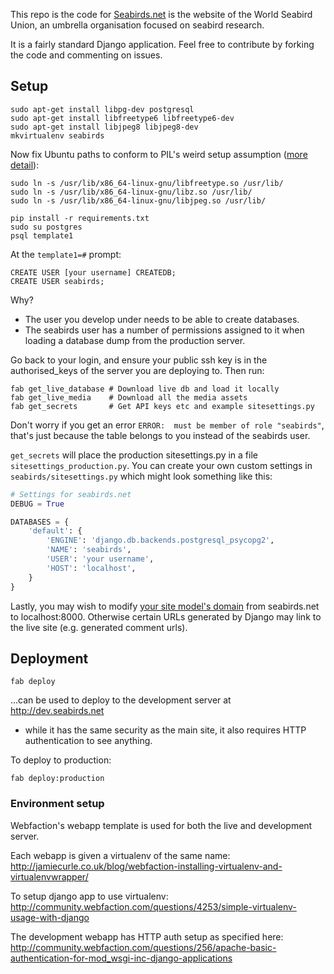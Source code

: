 This repo is the code for [Seabirds.net](http://seabirds.net) 
is the website of the World Seabird Union, an umbrella organisation focused on seabird research. 

It is a fairly standard Django application. Feel free to contribute by forking
the code and commenting on issues.

## Setup

```
sudo apt-get install libpg-dev postgresql
sudo apt-get install libfreetype6 libfreetype6-dev
sudo apt-get install libjpeg8 libjpeg8-dev
mkvirtualenv seabirds
```

Now fix Ubuntu paths to conform to PIL's weird setup assumption
([more detail](https://gist.github.com/1901496)):
```
sudo ln -s /usr/lib/x86_64-linux-gnu/libfreetype.so /usr/lib/
sudo ln -s /usr/lib/x86_64-linux-gnu/libz.so /usr/lib/
sudo ln -s /usr/lib/x86_64-linux-gnu/libjpeg.so /usr/lib/
```

```
pip install -r requirements.txt
sudo su postgres
psql template1
```

At the `template1=#` prompt:
```
CREATE USER [your username] CREATEDB;
CREATE USER seabirds;
```

Why?
* The user you develop under needs to be able to create databases.
* The seabirds user has a number of permissions assigned to it when loading
  a database dump from the production server.

Go back to your login, and ensure your public ssh key is in the
authorised_keys of the server you are deploying to. Then run:
```
fab get_live_database # Download live db and load it locally
fab get_live_media    # Download all the media assets
fab get_secrets       # Get API keys etc and example sitesettings.py
```

Don't worry if you get an error `ERROR:  must be member of role "seabirds"`,
that's just because the table belongs to you instead of the seabirds user.

`get_secrets` will place the production sitesettings.py in a file
`sitesettings_production.py`. You can create your own custom settings in
`seabirds/sitesettings.py` which might look something like this:

```python
# Settings for seabirds.net
DEBUG = True

DATABASES = {
    'default': {
        'ENGINE': 'django.db.backends.postgresql_psycopg2',
        'NAME': 'seabirds',
        'USER': 'your username',
        'HOST': 'localhost',
    }
}
```

Lastly, you may wish to modify [your site model's domain](http://localhost:8000/admin/sites/site/)
from seabirds.net to localhost:8000. Otherwise certain URLs generated by Django may
link to the live site (e.g. generated comment urls).

## Deployment

    fab deploy

...can be used to deploy to the development server at http://dev.seabirds.net
- while it has the same security as the main site, it also requires HTTP
authentication to see anything.

To deploy to production:

    fab deploy:production

### Environment setup

Webfaction's webapp template is used for both the live and development server.

Each webapp is given a virtualenv of the same name:
http://jamiecurle.co.uk/blog/webfaction-installing-virtualenv-and-virtualenvwrapper/

To setup django app to use virtualenv:
http://community.webfaction.com/questions/4253/simple-virtualenv-usage-with-django

The development webapp has HTTP auth setup as specified here:
http://community.webfaction.com/questions/256/apache-basic-authentication-for-mod_wsgi-inc-django-applications
